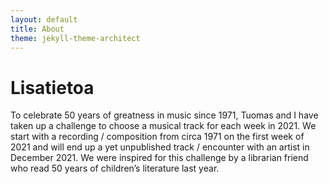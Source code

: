 ```yaml
---
layout: default
title: About
theme: jekyll-theme-architect
---
```

# Lisatietoa

To celebrate 50 years of greatness in music since 1971, Tuomas and I have taken up a challenge to choose a musical track for each week in 2021. We start with a recording / composition from circa 1971 on the first week of 2021 and will end up a yet unpublished track / encounter with an artist in December 2021. We were inspired for this challenge by a librarian friend who read 50 years of children’s literature last year.